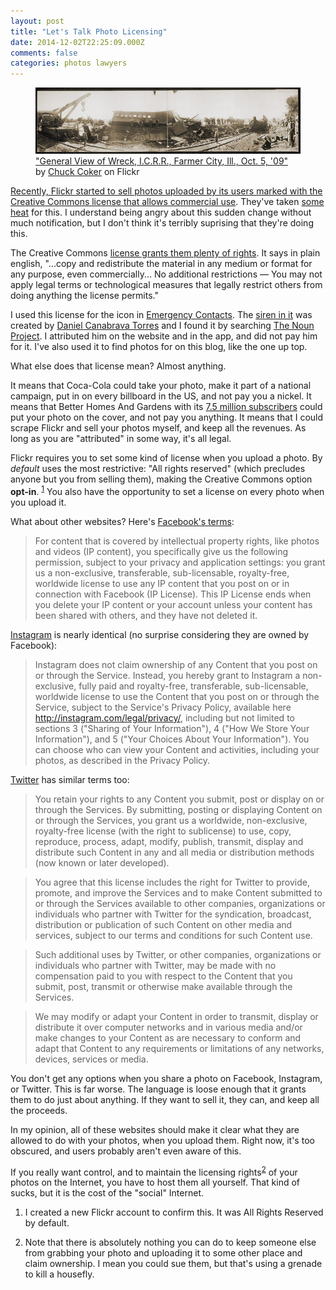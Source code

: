 ```yaml
---
layout: post
title: "Let's Talk Photo Licensing"
date: 2014-12-02T22:25:09.000Z
comments: false
categories: photos lawyers
---
```

<figure class="center">
    <img alt="trainwreck" src="./trainwreck.jpg">
    <figcaption><a href="https://flic.kr/p/5ZcYGy">"General View of Wreck, I.C.R.R., Farmer City, Ill., Oct. 5, '09"</a> by <a href="https://www.flickr.com/photos/caveman_92223/">Chuck Coker</a> on Flickr</figcaption>
</figure>

[Recently, Flickr started to sell photos uploaded by its users marked with the Creative Commons license that allows commercial use](http://online.wsj.com/articles/fight-over-flickrs-use-of-photos-1416875564). They've taken [some](http://www.zeldman.com/2014/11/29/flickr-is-about-to-sell-off-your-creative-commons-photos/) [heat](http://jensimmons.com/writing/i-dont-want-creative-commons-by-to-mean-you-can-rip-me-off) for this. I understand being angry about this sudden change without much notification, but I don't think it's terribly suprising that they're doing this.

The Creative Commons [license grants them plenty of rights](http://creativecommons.org/licenses/by-nd/4.0/). It says in plain english, "...copy and redistribute the material in any medium or format
for any purpose, even commercially... No additional restrictions — You may not apply legal terms or technological measures that legally restrict others from doing anything the license permits."

I used this license for the icon in [Emergency Contacts](http://emergencycontacts.org/). The [siren in it](http://thenounproject.com/term/siren/16374/) was created by [Daniel Canabrava Torres](http://thenounproject.com/canabravatorres/) and I found it by searching [The Noun Project](http://thenounproject.com/). I attributed him on the website and in the app, and did not pay him for it. I've also used it to find photos for on this blog, like the one up top.

What else does that license mean? Almost anything.

It means that Coca-Cola could take your photo, make it part of a national campaign, put in on every billboard in the US, and not pay you a nickel. It means that Better Homes And Gardens with its [7.5 million subscribers](http://en.wikipedia.org/wiki/List_of_magazines_by_circulation#United_States) could put your photo on the cover, and not pay you anything. It means that I could scrape Flickr and sell your photos myself, and keep all the revenues. As long as you are "attributed" in some way, it's all legal.

Flickr requires you to set some kind of license when you upload a photo. By *default* uses the most restrictive: "All rights reserved" (which precludes anyone but you from selling them), making the Creative Commons option **opt-in**. <sup id="fnref:1"><a href="#fn:1" rel="footnote">1</a></sup> You also have the opportunity to set a license on every photo when you upload it.

What about other websites? Here's [Facebook's terms](https://www.facebook.com/legal/terms):

> For content that is covered by intellectual property rights, like photos and videos (IP content), you specifically give us the following permission, subject to your privacy and application settings: you grant us a non-exclusive, transferable, sub-licensable, royalty-free, worldwide license to use any IP content that you post on or in connection with Facebook (IP License). This IP License ends when you delete your IP content or your account unless your content has been shared with others, and they have not deleted it.

[Instagram](https://help.instagram.com/478745558852511) is nearly identical (no surprise considering they are owned by Facebook):

> Instagram does not claim ownership of any Content that you post on or through the Service. Instead, you hereby grant to Instagram a non-exclusive, fully paid and royalty-free, transferable, sub-licensable, worldwide license to use the Content that you post on or through the Service, subject to the Service's Privacy Policy, available here http://instagram.com/legal/privacy/, including but not limited to sections 3 ("Sharing of Your Information"), 4 ("How We Store Your Information"), and 5 ("Your Choices About Your Information"). You can choose who can view your Content and activities, including your photos, as described in the Privacy Policy.

[Twitter](https://twitter.com/tos) has similar terms too:

> You retain your rights to any Content you submit, post or display on or through the Services. By submitting, posting or displaying Content on or through the Services, you grant us a worldwide, non-exclusive, royalty-free license (with the right to sublicense) to use, copy, reproduce, process, adapt, modify, publish, transmit, display and distribute such Content in any and all media or distribution methods (now known or later developed).

> You agree that this license includes the right for Twitter to provide, promote, and improve the Services and to make Content submitted to or through the Services available to other companies, organizations or individuals who partner with Twitter for the syndication, broadcast, distribution or publication of such Content on other media and services, subject to our terms and conditions for such Content use.

> Such additional uses by Twitter, or other companies, organizations or individuals who partner with Twitter, may be made with no compensation paid to you with respect to the Content that you submit, post, transmit or otherwise make available through the Services.

> We may modify or adapt your Content in order to transmit, display or distribute it over computer networks and in various media and/or make changes to your Content as are necessary to conform and adapt that Content to any requirements or limitations of any networks, devices, services or media.

You don't get any options when you share a photo on Facebook, Instagram, or Twitter. This is far worse. The language is loose enough that it grants them to do just about anything. If they want to sell it, they can, and keep all the proceeds. 

In my opinion, all of these websites should make it clear what they are allowed to do with your photos, when you upload them. Right now, it's too obscured, and users probably aren't even aware of this.

If you really want control, and to maintain the licensing rights<sup id="fnref:2"><a href="#fn:2" rel="footnote">2</a></sup> of your photos on the Internet, you have to host them all yourself. That kind of sucks, but it is the cost of the "social" Internet.

<div class="footnotes">
  <ol>
    <li class="footnote" id="fn:1">
  <p>I created a new Flickr account to confirm this. It was All Rights Reserved by default.</p>
</li>
<li class="footnote" id="fn:2">
  <p>Note that there is absolutely nothing you can do to keep someone else from grabbing your photo and uploading it to some other place and claim ownership. I mean you could sue them, but that's using a grenade to kill a housefly.</p>
</li>
  </ol>
</div>